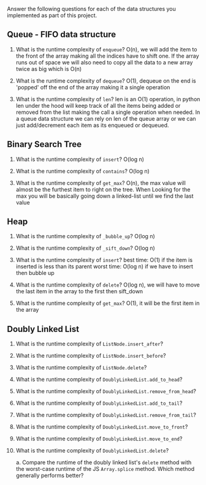 Answer the following questions for each of the data structures you implemented as part of this project.

## Queue - FIFO data structure

1. What is the runtime complexity of `enqueue`?
O(n), we will add the item to the front of the array making all the indices have to shift one. If the array runs out of space we will also need to copy all the data to a new array twice as big which is O(n)

2. What is the runtime complexity of `dequeue`?
O(1), dequeue on the end is 'popped' off the end of the array making it a single operation

3. What is the runtime complexity of `len`?
len is an O(1) operation, in python len under the hood will keep track of all the items being added or removed from the list making the call a single operation when needed. In a queue data structure we can rely on len of the queue array or we can just add/decrement each item as its enqueued or dequeued.

## Binary Search Tree

1. What is the runtime complexity of `insert`?
O(log n) 

2. What is the runtime complexity of `contains`?
O(log n)

3. What is the runtime complexity of `get_max`? 
O(n), the max value will almost be the furthest item to right on the tree. When Looking for the max you will be basically going down a linked-list until we find the last value

## Heap

1. What is the runtime complexity of `_bubble_up`?
O(log n)

2. What is the runtime complexity of `_sift_down`?
O(log n)

3. What is the runtime complexity of `insert`?
best time: O(1) if the item is inserted is less than its parent
worst time: O(log n) if we have to insert then bubble up

4. What is the runtime complexity of `delete`?
O(log n), we will have to move the last item in the array to the first then sift_down

5. What is the runtime complexity of `get_max`?
O(1), it will be the first item in the array

## Doubly Linked List

1. What is the runtime complexity of `ListNode.insert_after`?


2. What is the runtime complexity of `ListNode.insert_before`?

3. What is the runtime complexity of `ListNode.delete`?

4. What is the runtime complexity of `DoublyLinkedList.add_to_head`?

5. What is the runtime complexity of `DoublyLinkedList.remove_from_head`?

6. What is the runtime complexity of `DoublyLinkedList.add_to_tail`?

7. What is the runtime complexity of `DoublyLinkedList.remove_from_tail`?

8. What is the runtime complexity of `DoublyLinkedList.move_to_front`?

9. What is the runtime complexity of `DoublyLinkedList.move_to_end`?

10. What is the runtime complexity of `DoublyLinkedList.delete`?

    a. Compare the runtime of the doubly linked list's `delete` method with the worst-case runtime of the JS `Array.splice` method. Which method generally performs better?